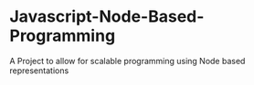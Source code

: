 Javascript-Node-Based-Programming
=================================

A Project to allow for scalable programming using Node based representations
